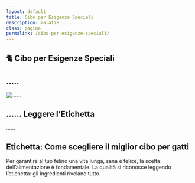 ```yaml
---
layout: default
title: Cibo per Esigenze Speciali
description: malatie ........
class: pagina
permalink: /cibo-per-esigenze-speciali/
---
```



<main class="layout-wrapper">

  <!-- 📝 INTRODUZIONE -->
  <section class="intro">
    <h1 class="main-title-centered">🐈 Cibo per Esigenze Speciali</h1>
    <h2 class="small-title">.....</h2>
  </section>


<section class="hero-row">
  <div class="hero-col image-side">
    <img src="/assets/img/....." alt="......">
  </div>
  <div class="hero-col text-side">
    <h2><strong>......</strong> Leggere l’Etichetta</h2>
    <p>......</p>
  </div>
</section>


<section class="text-block">
  <h2><strong>Etichetta:</strong> Come scegliere il miglior cibo per gatti</h2>
  <p>Per garantire al tuo felino una vita lunga, sana e felice, la scelta dell’alimentazione è fondamentale. La qualità si riconosce leggendo l’etichetta: gli ingredienti rivelano tutto.</p>

</section>
</main>
